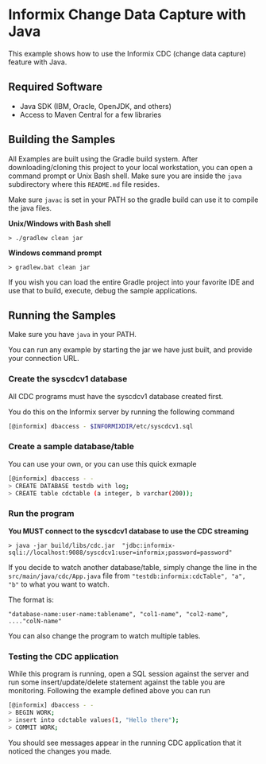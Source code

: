 # Informix Change Data Capture with Java

This example shows how to use the Informix CDC (change data capture) feature with Java.

## Required Software

* Java SDK (IBM, Oracle, OpenJDK, and others)
* Access to Maven Central for a few libraries


## Building the Samples
All Examples are built using the Gradle build system. After downloading/cloning this project to your local workstation, you can open a command prompt or Unix Bash shell. Make sure you are inside the `java` subdirectory where this `README.md` file resides.

Make sure `javac` is set in your PATH so the gradle build can use it to compile the java files.


__Unix/Windows with Bash shell__

`> ./gradlew clean jar`

__Windows command prompt__

`> gradlew.bat clean jar`

If you wish you can load the entire Gradle project into your favorite IDE and use that to build, execute, debug the sample applications.

## Running the Samples

Make sure you have `java` in your PATH.

You can run any example by starting the jar we have just built, and provide your connection URL. 

### Create the syscdcv1 database
All CDC programs must have the syscdcv1 database created first.

You do this on the Informix server by running the following command

```bash
[@informix] dbaccess - $INFORMIXDIR/etc/syscdcv1.sql
```

### Create a sample database/table
You can use your own, or you can use this quick exmaple

```bash
[@informix] dbaccess - -
> CREATE DATABASE testdb with log;
> CREATE table cdctable (a integer, b varchar(200));
```

### Run the program
**You MUST connect to the syscdcv1 database to use the CDC streaming**

`> java -jar build/libs/cdc.jar  "jdbc:informix-sqli://localhost:9088/syscdcv1:user=informix;password=password"`

If you decide to watch another database/table, simply change the line in the `src/main/java/cdc/App.java` file from `"testdb:informix:cdcTable", "a", "b"` to what you want to watch.  

The format is:

```
"database-name:user-name:tablename", "col1-name", "col2-name", ...."colN-name"
```

You can also change the program to watch multiple tables.

### Testing the CDC application

While this program is running, open a SQL session against the server and run some insert/update/delete statement against the table you are monitoring. Following the example defined above you can run

```bash
[@informix] dbaccess - -
> BEGIN WORK;
> insert into cdctable values(1, "Hello there");
> COMMIT WORK;
```
You should see messages appear in the running CDC application that it noticed the changes you made.